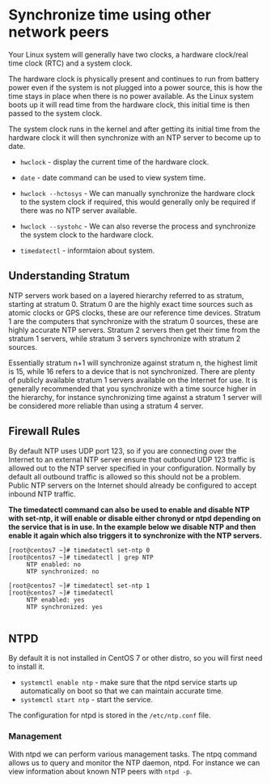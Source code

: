 # Synchronize time using other network peers


Your Linux system will generally have two clocks, a hardware clock/real time clock (RTC) and a system clock.

The hardware clock is physically present and continues to run from battery power even if the system is not plugged into a power source, this is how the time stays in place when there is no power available. As the Linux system boots up it will read time from the hardware clock, this initial time is then passed to the system clock.

The system clock runs in the kernel and after getting its initial time from the hardware clock it will then synchronize with an NTP server to become up to date.

* `hwclock` -  display the current time of the hardware clock.
* `date` - date command can be used to view system time.

* `hwclock --hctosys` - We can manually synchronize the hardware clock to the system clock if required, this would generally only be required if there was no NTP server available.

* `hwclock --systohc` - We can also reverse the process and synchronize the system clock to the hardware clock.

* `timedatectl` - informtaion about system.

## Understanding Stratum

NTP servers work based on a layered hierarchy referred to as stratum, starting at stratum 0. Stratum 0 are the highly exact time sources such as atomic clocks or GPS clocks, these are our reference time devices. Stratum 1 are the computers that synchronize with the stratum 0 sources, these are highly accurate NTP servers. Stratum 2 servers then get their time from the stratum 1 servers, while stratum 3 servers synchronize with stratum 2 sources.

Essentially stratum n+1 will synchronize against stratum n, the highest limit is 15, while 16 refers to a device that is not synchronized. There are plenty of publicly available stratum 1 servers available on the Internet for use. It is generally recommended that you synchronize with a time source higher in the hierarchy, for instance synchronizing time against a stratum 1 server will be considered more reliable than using a stratum 4 server.

## Firewall Rules

By default NTP uses UDP port 123, so if you are connecting over the Internet to an external NTP server ensure that outbound UDP 123 traffic is allowed out to the NTP server specified in your configuration. Normally by default all outbound traffic is allowed so this should not be a problem. Public NTP servers on the Internet should already be configured to accept inbound NTP traffic.

**The timedatectl command can also be used to enable and disable NTP with set-ntp, it will enable or disable either chronyd or ntpd depending on the service that is in use. In the example below we disable NTP and then enable it again which also triggers it to synchronize with the NTP servers.**

```
[root@centos7 ~]# timedatectl set-ntp 0
[root@centos7 ~]# timedatectl | grep NTP
     NTP enabled: no
     NTP synchronized: no

[root@centos7 ~]# timedatectl set-ntp 1
[root@centos7 ~]# timedatectl
     NTP enabled: yes
     NTP synchronized: yes
     
```


## NTPD
By default it is not installed in CentOS 7 or other distro, so you will first need to install it. 

* `systemctl enable ntp` - make sure that the ntpd service starts up automatically on boot so that we can maintain accurate time.
* `systemctl start ntp`  - start the service.

The configuration for ntpd is stored in the `/etc/ntp.conf` file.

### Management
With ntpd we can perform various management tasks. The ntpq command allows us to query and monitor the NTP daemon, ntpd. For instance we can view information about known NTP peers with `ntpd -p`.




